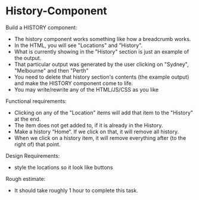 # History-Component
Build a HISTORY component:
- The history component works something like how a breadcrumb works.
- In the HTML, you will see "Locations" and "History".
- What is currently showing in the "History" section is just an example of the output. 
- That particular output was generated by the user clicking on "Sydney", "Melbourne" and then "Perth"
- You need to delete that history section's contents (the example output) and make the HISTORY component come to life.
- You may write/rewrite any of the HTML/JS/CSS as you like

Functional requirements:
- Clicking on any of the "Location" items will add that item to the "History" at the end.
- The item does not get added to, if it is already in the History.
- Make a history “Home“. If we click on that, it will remove all history.
- When we click on a history item, it will remove everything after (to the right of) that point.

Design Requirements:
- style the locations so it look like buttons

Rough estimate: 
- It should take roughly 1 hour to complete this task.
